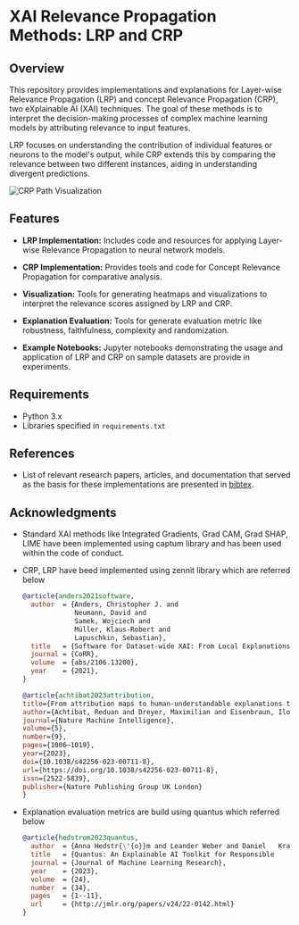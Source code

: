 # XAI Relevance Propagation Methods: LRP and CRP

## Overview

This repository provides implementations and explanations for Layer-wise Relevance Propagation (LRP) and concept Relevance Propagation (CRP), two eXplainable AI (XAI) techniques. The goal of these methods is to interpret the decision-making processes of complex machine learning models by attributing relevance to input features.

LRP focuses on understanding the contribution of individual features or neurons to the model's output, while CRP extends this by comparing the relevance between two different instances, aiding in understanding divergent predictions.

![CRP Path Visualization](https://www.hhi.fraunhofer.de/fileadmin/_processed_/4/4/csm_crp-path-visualization_66704e94d2.png)


## Features

- **LRP Implementation:** Includes code and resources for applying Layer-wise Relevance Propagation to neural network models.
- **CRP Implementation:** Provides tools and code for Concept Relevance Propagation for comparative analysis.
- **Visualization:** Tools for generating heatmaps and visualizations to interpret the relevance scores assigned by LRP and CRP.
- **Explanation Evaluation:** Tools for generate evaluation metric like robustness, faithfulness, complexity and randomization.

- **Example Notebooks:** Jupyter notebooks demonstrating the usage and application of LRP and CRP on sample datasets are provide in experiments.

## Requirements

- Python 3.x
- Libraries specified in `requirements.txt`


## References

- List of relevant research papers, articles, and documentation that served as the basis for these implementations are presented in [bibtex](../liteature_study.bib/liteature_study.bib.bib).



## Acknowledgments

- Standard XAI methods like Integrated Gradients, Grad CAM, Grad SHAP, LIME have been implemented using captum library and has been used within the code of conduct.

- CRP, LRP have beed implemented using zennit library which are referred below
    ```bibtex
    @article{anders2021software,
      author  = {Anders, Christopher J. and
                 Neumann, David and
                 Samek, Wojciech and
                 Müller, Klaus-Robert and
                 Lapuschkin, Sebastian},
      title   = {Software for Dataset-wide XAI: From Local Explanations to Global Insights with {Zennit}, {CoRelAy}, and {ViRelAy}},
      journal = {CoRR},
      volume  = {abs/2106.13200},
      year    = {2021},
    }
    ```
    ```bibtex
    @article{achtibat2023attribution,
  title={From attribution maps to human-understandable explanations through Concept Relevance Propagation},
  author={Achtibat, Reduan and Dreyer, Maximilian and Eisenbraun, Ilona and Bosse, Sebastian and Wiegand, Thomas and Samek, Wojciech and Lapuschkin, Sebastian},
  journal={Nature Machine Intelligence},
  volume={5},
  number={9},
  pages={1006–1019},
  year={2023},
  doi={10.1038/s42256-023-00711-8},
  url={https://doi.org/10.1038/s42256-023-00711-8},
  issn={2522-5839},
  publisher={Nature Publishing Group UK London}
    }
    ```

- Explanation evaluation metrics are build using quantus which referred below
    ```bibtex
    @article{hedstrom2023quantus,
      author  = {Anna Hedstr{\"{o}}m and Leander Weber and Daniel   Krakowczyk and Dilyara Bareeva and Franz Motzkus and Wojciech Samek and   Sebastian Lapuschkin and Marina Marina M.{-}C. H{\"{o}}hne},
      title   = {Quantus: An Explainable AI Toolkit for Responsible     Evaluation of Neural Network Explanations and Beyond},
      journal = {Journal of Machine Learning Research},
      year    = {2023},
      volume  = {24},
      number  = {34},
      pages   = {1--11},
      url     = {http://jmlr.org/papers/v24/22-0142.html}
    }


